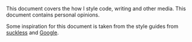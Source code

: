 This document covers the how I style code, writing and other media. This document contains personal opinions.

Some inspiration for this document is taken from the style guides from [suckless](https://suckless.org/coding_style/) and [Google](https://google.github.io/styleguide/).
